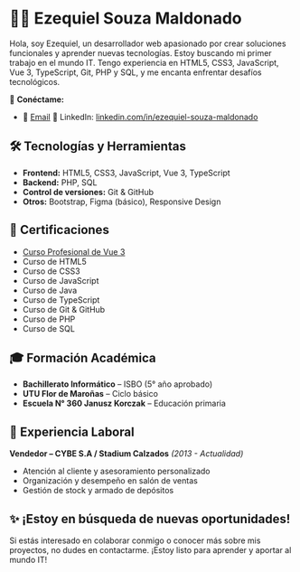 # 👨‍💻 Ezequiel Souza Maldonado

Hola, soy Ezequiel, un desarrollador web apasionado por crear soluciones funcionales y aprender nuevas tecnologías. Estoy buscando mi primer trabajo en el mundo IT. Tengo experiencia en HTML5, CSS3, JavaScript, Vue 3, TypeScript, Git, PHP y SQL, y me encanta enfrentar desafíos tecnológicos.

🔗 **Conéctame:**

- 📧 [Email](mailto:ezequiel.souza.18@gmail.com)
🔗 LinkedIn: [linkedin.com/in/ezequiel-souza-maldonado](https://www.linkedin.com/in/ezequiel-souza-maldonado/)  
## 🛠️ Tecnologías y Herramientas

- **Frontend:** HTML5, CSS3, JavaScript, Vue 3, TypeScript
- **Backend:** PHP, SQL
- **Control de versiones:** Git & GitHub
- **Otros:** Bootstrap, Figma (básico), Responsive Design

## 📄 Certificaciones

- [Curso Profesional de Vue 3](https://campus-ademass.com/aut/15162)
- Curso de HTML5
- Curso de CSS3
- Curso de JavaScript
- Curso de Java
- Curso de TypeScript
- Curso de Git & GitHub
- Curso de PHP
- Curso de SQL

## 🎓 Formación Académica

- **Bachillerato Informático** – ISBO (5° año aprobado)
- **UTU Flor de Maroñas** – Ciclo básico
- **Escuela N° 360 Janusz Korczak** – Educación primaria

## 💼 Experiencia Laboral

**Vendedor – CYBE S.A / Stadium Calzados** *(2013 - Actualidad)*  
- Atención al cliente y asesoramiento personalizado  
- Organización y desempeño en salón de ventas  
- Gestión de stock y armado de depósitos

## ✨ ¡Estoy en búsqueda de nuevas oportunidades!  
Si estás interesado en colaborar conmigo o conocer más sobre mis proyectos, no dudes en contactarme. ¡Estoy listo para aprender y aportar al mundo IT!
